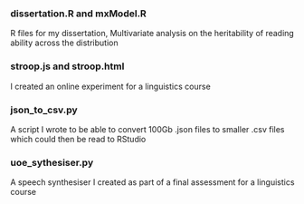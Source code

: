 ### dissertation.R and mxModel.R
R files for my dissertation, Multivariate analysis on the heritability of reading ability across the distribution

### stroop.js and stroop.html
I created an online experiment for a linguistics course

### json_to_csv.py
A script I wrote to be able to convert 100Gb .json files to smaller .csv files which could then be read to RStudio

### uoe_sythesiser.py
A speech synthesiser I created as part of a final assessment for a linguistics course
